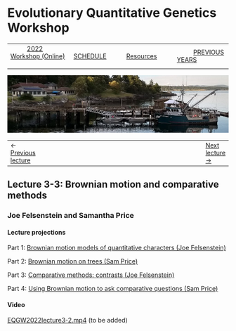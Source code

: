 
# Evolutionary Quantitative Genetics Workshop #

|        |        |        |    |
|--------|---------------------------------------------|--------------------|------------------------------------------|
| &nbsp;&nbsp;&nbsp;&nbsp;&nbsp;&nbsp;&nbsp;&nbsp;&nbsp; [2022 Workshop (Online)](/index.html) &nbsp;&nbsp;&nbsp;&nbsp;&nbsp;&nbsp;&nbsp;&nbsp;&nbsp; | &nbsp;&nbsp;&nbsp;&nbsp;&nbsp;&nbsp;&nbsp;&nbsp;&nbsp;&nbsp;&nbsp;&nbsp; [SCHEDULE](schedule.html) &nbsp;&nbsp;&nbsp;&nbsp;&nbsp;&nbsp;&nbsp;&nbsp;&nbsp; | &nbsp;&nbsp;&nbsp;&nbsp;&nbsp;&nbsp;&nbsp;&nbsp;&nbsp;&nbsp;&nbsp;&nbsp; [Resources](resources.html) &nbsp;&nbsp;&nbsp;&nbsp;&nbsp;&nbsp;&nbsp;&nbsp;&nbsp; | &nbsp;&nbsp;&nbsp;&nbsp;&nbsp;&nbsp;&nbsp;&nbsp;&nbsp; [PREVIOUS YEARS](previous.html) &nbsp;&nbsp;&nbsp;&nbsp;&nbsp;&nbsp; |


<div align="left">
<img src="/media/FHLimage2018b.jpg" alt="FHL waterfront in 2018">
</div>

<table><tr><td>&larr; <a href="lecture3-1.html">Previous lecture</a></td><td width="665">&nbsp;</td><td> <a href="lecture3-3.html">Next lecture &rarr;</a></td></tr></table>

  

## Lecture 3-3: Brownian motion and comparative methods ##

### Joe Felsenstein and Samantha Price ###
  
#### Lecture projections ####

Part 1:  [Brownian motion models of quantitative characters (Joe Felsenstein)](https://drive.google.com/file/d/1Z7VILahdm4akSKJw0FUFjXYRc3qDrv7s/view?usp=sharing)

Part 2:  [Brownian motion on trees (Sam Price)](https://drive.google.com/file/d/1xTQ5CihusrcaXwJlO7U9k3PFnth3FSY4/view?usp=sharing)

Part 3: [Comparative methods: contrasts (Joe Felsenstein)](https://drive.google.com/file/d/1X1wPH6YGuOV8ZNzNEaSbSj0oJZLDp78e/view?usp=sharing)

Part 4: [Using Brownian motion to ask comparative questions (Sam Price)](https://drive.google.com/file/d/1f47Ag9womxM5jFi46MHlymR6nqyO7Gxa/view?usp=sharing)

#### Video ####

[EQGW2022lecture3-2.mp4]() (to be added)






